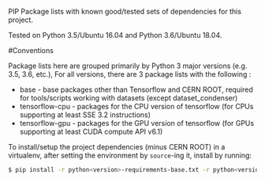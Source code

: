 PIP Package lists with known good/tested sets of dependencies for this project.

Tested on Python 3.5/Ubuntu 16.04 and Python 3.6/Ubuntu 18.04.

#Conventions

Package lists here are grouped primarily by Python 3 major versions (e.g. 3.5, 3.6, etc.), For all versions, there are 
3 package lists with the following :

- base - base packages other than Tensorflow and CERN ROOT, required for tools/scripts working with datasets (except dataset_condenser)
- tensorflow-cpu - packages for the CPU version of tensorflow (for CPUs supporting at least SSE 3.2 instructions)
- tensorflow-gpu - packages for the GPU version of tensorflow (for GPUs supporting at least CUDA compute API v6.1)

To install/setup the project dependencies (minus CERN ROOT) in a virtualenv, after setting the environment by 
`source`-ing it, install by running:

```bash
$ pip install -r python<version>-requirements-base.txt -r python<version>-requirements-tensorflow-<cpu|gpu>.txt
```